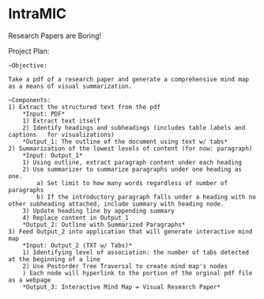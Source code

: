# IntraMIC
Research Papers are Boring!

 Project Plan:
    
    ~Objective: 

    Take a pdf of a research paper and generate a comprehensive mind map as a means of visual summarization. 

    ~Components:
    1) Extract the structured text from the pdf
        *Input: PDF*
        1) Extract text itself
        2) Identify headings and subheadings (includes table labels and captions   for visualizations)
        *Output_1: The outline of the document using text w/ tabs*
    2) Summarization of the lowest levels of content (for now: paragraph)
        *Input: Output_1*
        1) Using outline, extract paragraph content under each heading
        2) Use summarizer to summarize paragraphs under one heading as one.
            a) Set limit to how many words regardless of number of paragraphs
            b) If the introductory paragraph falls under a heading with no other subheading attached, include summary with heading node.
        3) Update heading line by appending summary 
        4) Replace content in Output_1
        *Output_2: Outline with Summarized Paragraphs*
    3) Feed Output_2 into application that will generate interactive mind map 
        *Input: Output_2 (TXT w/ Tabs)*
        1) Identifying level of association: the number of tabs detected at the beginning of a line
        2) Use Postorder Tree Traversal to create mind map's nodes
        ) Each node will hyperlink to the portion of the orginal pdf file as a webpage
        *Output_3: Interactive Mind Map = Visual Research Paper*

